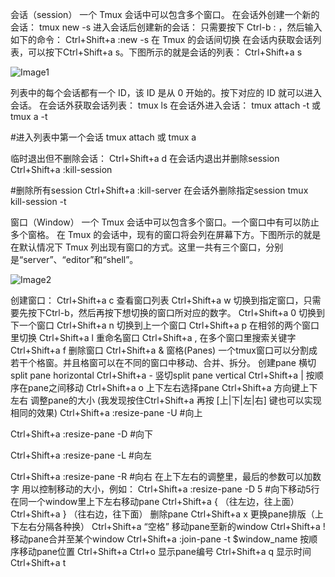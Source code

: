会话（session）
一个 Tmux 会话中可以包含多个窗口。
在会话外创建一个新的会话：
tmux new -s <name-of-my-session>
进入会话后创建新的会话：
只需要按下 Ctrl-b : ，然后输入如下的命令：
Ctrl+Shift+a
 :new -s <name-of-my-new-session>
在 Tmux 的会话间切换
在会话内获取会话列表，可以按下Ctrl+Shift+a s。下图所示的就是会话的列表：
Ctrl+Shift+a s

![Image1](https://note.youdao.com/yws/public/resource/a61ff362086d11e9541905051c695b73/xmlnote/A153A1C432104AE68820A69AFE245553/10739)

列表中的每个会话都有一个 ID，该 ID 是从 0 开始的。按下对应的 ID 就可以进入会话。
在会话外获取会话列表：
tmux ls
在会话外进入会话：
tmux attach -t <name-of-my-session> 或 tmux a -t <name-of-my-session>

#进入列表中第一个会话
tmux attach 或 tmux a

临时退出但不删除会话：
Ctrl+Shift+a d
在会话内退出并删除session
Ctrl+Shift+a 
:kill-session

#删除所有session
Ctrl+Shift+a 
:kill-server
在会话外删除指定session
tmux kill-session -t <name-of-my-session>

窗口（Window）
一个 Tmux 会话中可以包含多个窗口。一个窗口中有可以防止多个窗格。
在 Tmux 的会话中，现有的窗口将会列在屏幕下方。下图所示的就是在默认情况下 Tmux 列出现有窗口的方式。这里一共有三个窗口，分别是“server”、“editor”和“shell”。

![Image2](https://note.youdao.com/yws/public/resource/a61ff362086d11e9541905051c695b73/xmlnote/B6F9FD820D514E8FBEFEA535B092B181/20546)

创建窗口：
Ctrl+Shift+a c
查看窗口列表
Ctrl+Shift+a w
切换到指定窗口，只需要先按下Ctrl-b，然后再按下想切换的窗口所对应的数字。
Ctrl+Shift+a 0
切换到下一个窗口
Ctrl+Shift+a n
切换到上一个窗口
Ctrl+Shift+a p
在相邻的两个窗口里切换
Ctrl+Shift+a l
重命名窗口
Ctrl+Shift+a ,
在多个窗口里搜索关键字
Ctrl+Shift+a f
删除窗口
Ctrl+Shift+a &
窗格(Panes)
一个tmux窗口可以分割成若干个格窗。并且格窗可以在不同的窗口中移动、合并、拆分。
创建pane
横切split pane horizontal
Ctrl+Shift+a -
竖切split pane vertical
Ctrl+Shift+a |
按顺序在pane之间移动
Ctrl+Shift+a o
上下左右选择pane
Ctrl+Shift+a 方向键上下左右
调整pane的大小
(我发现按住Ctrl+Shift+a 再按 [上|下|左|右] 键也可以实现相同的效果)
Ctrl+Shift+a 
:resize-pane -U #向上

Ctrl+Shift+a 
:resize-pane -D #向下

Ctrl+Shift+a 
:resize-pane -L #向左

Ctrl+Shift+a 
:resize-pane -R #向右
在上下左右的调整里，最后的参数可以加数字 用以控制移动的大小，例如：
Ctrl+Shift+a 
:resize-pane -D 5 #向下移动5行
在同一个window里上下左右移动pane
Ctrl+Shift+a { （往左边，往上面）
Ctrl+Shift+a } （往右边，往下面）
删除pane
Ctrl+Shift+a x
更换pane排版（上下左右分隔各种换）
Ctrl+Shift+a “空格”
移动pane至新的window
Ctrl+Shift+a !
移动pane合并至某个window
Ctrl+Shift+a :join-pane -t $window_name
按顺序移动pane位置
Ctrl+Shift+a Ctrl+o
显示pane编号
Ctrl+Shift+a q
显示时间
Ctrl+Shift+a t
